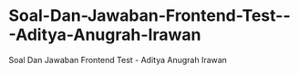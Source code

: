 # Soal-Dan-Jawaban-Frontend-Test---Aditya-Anugrah-Irawan
Soal Dan Jawaban Frontend Test - Aditya Anugrah Irawan
